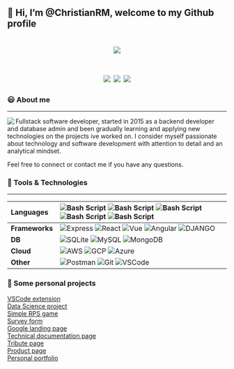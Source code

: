 👋 Hi, I’m @ChristianRM, welcome to my Github profile
---
<h1 align=center><img src="https://readme-typing-svg.herokuapp.com?color=%232E11FF&center=true&vCenter=true&width=600&lines=Fullstack+web+developer+%F0%9F%92%BB;Passionate+learner+%F0%9F%93%9A"></h1>

<!--
<h1 align=center><img src="https://readme-typing-svg.herokuapp.com?color=%2300D5E1&center=true&vCenter=true&multiline=true&height=100&lines=You+miss+100%25+of+the+shots;you+don%E2%80%99t+take+%E2%80%93+Wayne+Gretzky;%E2%80%93+Michael+Scott"></h1>
-->
<h1 align=center>
<a href="https://www.linkedin.com/in/christian-rincon-47638120b/" ><img src="https://img.shields.io/badge/LinkedIn-0077B5?style=for-the-badge&logo=linkedin&logoColor=white"></a>
<a href="mailto:christian.r.m.job@gmail.com" ><img src="https://img.shields.io/badge/Gmail-D14836?style=for-the-badge&logo=gmail&logoColor=white"></a>
<a href="https://stackoverflow.com/users/story/15966961" ><img src="https://img.shields.io/badge/Stack_Overflow-FE7A16?style=for-the-badge&logo=stack-overflow&logoColor=white"></a>
</h1>


### :smiley: About me
---

<img src='https://c.tenor.com/-p-p8MvwM3AAAAAM/dog-funny.gif' align='left'>

Fullstack software developer, started in 2015 as a backend developer and database admin 
and been gradually learning and applying new technologies on the projects ive worked on.
I consider myself passionate about technology and software development with attention to detail and an analytical mindset.

Feel free to connect or contact me if you have any questions.

### 🔧 Tools & Technologies

---
**Languages** | ![Bash Script](https://img.shields.io/badge/JavaScript-323330?style=for-the-badge&logo=javascript&logoColor=F7DF1E) ![Bash Script](https://img.shields.io/badge/TypeScript-007ACC?style=for-the-badge&logo=typescript&logoColor=white) ![Bash Script](https://img.shields.io/badge/Python-FFD43B?style=for-the-badge&logo=python&logoColor=darkgreen) ![Bash Script](https://img.shields.io/badge/HTML5-E34F26?style=for-the-badge&logo=html5&logoColor=white) ![Bash Script](https://img.shields.io/badge/CSS3-1572B6?style=for-the-badge&logo=css3&logoColor=white)
:--- | :---
**Frameworks** | ![Express](https://img.shields.io/badge/Express.js-000000?style=for-the-badge&logo=express&logoColor=white) ![React](https://img.shields.io/badge/React-20232A?style=for-the-badge&logo=react&logoColor=61DAFB) ![Vue](https://img.shields.io/badge/Vue.js-35495E?style=for-the-badge&logo=vuedotjs&logoColor=4FC08D) ![Angular](https://img.shields.io/badge/Angular-DD0031?style=for-the-badge&logo=angular&logoColor=white) ![DJANGO](https://img.shields.io/badge/Django-092E20?style=for-the-badge&logo=django&logoColor=green)
**DB** | ![SQLite](https://img.shields.io/badge/SQL-07405E?style=for-the-badge&logo=sqlite&logoColor=white) ![MySQL](https://img.shields.io/badge/MySQL-005C84?style=for-the-badge&logo=mysql&logoColor=white) ![MongoDB](https://img.shields.io/badge/MongoDB-4EA94B?style=for-the-badge&logo=mongodb&logoColor=white)
**Cloud** | ![AWS](https://img.shields.io/badge/Amazon_AWS-FF9900?style=for-the-badge&logo=amazonaws&logoColor=white) ![GCP](https://img.shields.io/badge/Google_Cloud-4285F4?style=for-the-badge&logo=google-cloud&logoColor=white) ![Azure](https://img.shields.io/badge/microsoft%20azure-0089D6?style=for-the-badge&logo=microsoft-azure&logoColor=white)
**Other** | ![Postman](https://img.shields.io/badge/Postman-FF6C37?style=for-the-badge&logo=Postman&logoColor=white) ![Git](https://img.shields.io/badge/Git-F05032?style=for-the-badge&logo=git&logoColor=white) ![VSCode](https://img.shields.io/badge/Visual_Studio_Code-0078D4?style=for-the-badge&logo=visual%20studio%20code&logoColor=white) 


### :rocket: Some personal projects
<a href="https://marketplace.visualstudio.com/items?itemName=ChristianRM.express-skeleton"> VSCode extension</a>
<br/><a href="https://medium.com/@chris.ricardo.r.m/ibm-capstone-project-accident-severity-report-644224af9820">Data Science project</a>
<br/><a href="https://christianrm.github.io/rps-game/">Simple RPS game</a>
<br/><a href="https://christianrm.github.io/fcc-survey-form/">Survey form</a>
<br/><a href="https://christianrm.github.io/op-google-clone/">Google landing page</a>
<br/><a href="https://christianrm.github.io/fcc-documentation-page/">Technical documentation page</a>
<br/><a href="https://christianrm.github.io/tribute-page/">Tribute page</a>
<br/><a href="https://christianrm.github.io/fcc-product-page/">Product page</a>
<br/><a href="https://christianrm.github.io/fcc-personal-portfolio-page/">Personal portfolio</a>


<!--
- 👀 I’m interested in ...
- 🌱 I’m currently learning ...
- 💞️ I’m looking to collaborate on ...
- 📫 How to reach me ...

ChristianRM/ChristianRM is a ✨ special ✨ repository because its `README.md` (this file) appears on your GitHub profile.
You can click the Preview link to take a look at your changes.
--->
